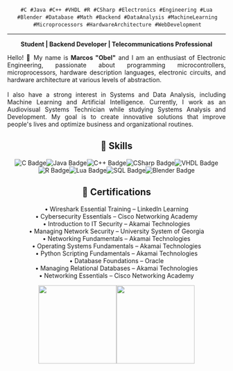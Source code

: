 
<!-- Especializações -->
<div align="center">
  <p>
    <code>#C</code> &nbsp;<code>#Java</code> &nbsp;<code>#C++</code> &nbsp;<code>#VHDL</code> &nbsp;<code>#R</code> &nbsp;<code>#CSharp</code> &nbsp;<code>#Electronics</code> &nbsp;<code>#Engineering</code> &nbsp;<code>#Lua</code> &nbsp;<code>#Blender</code> &nbsp;<code>#Database</code> &nbsp;<code>#Math</code> &nbsp;<code>#Backend</code> &nbsp;<code>#DataAnalysis</code> &nbsp;<code>#MachineLearning</code> &nbsp;<code>#Microprocessors</code> &nbsp;<code>#HardwareArchitecture</code> &nbsp;<code>#WebDevelopment</code>
  </p>
  <hr/>
  <b>Student | Backend Developer | Telecommunications Professional</b>
</div>

<!-- Apresentação -->
<p align="justify">
  Hello! 👋 My name is <b>Marcos "Obel"</b> and I am an enthusiast of Electronic Engineering, passionate about programming microcontrollers, microprocessors, hardware description languages, electronic circuits, and hardware architecture at various levels of abstraction.<br/><br/>
  I also have a strong interest in Systems and Data Analysis, including Machine Learning and Artificial Intelligence. Currently, I work as an Audiovisual Systems Technician while studying Systems Analysis and Development. My goal is to create innovative solutions that improve people's lives and optimize business and organizational routines.
</p>

<!-- Skills -->
<h2 align="center">🚀 Skills</h2>
<p align="center">
  <img src="https://img.shields.io/badge/C-00599C?style=for-the-badge&logo=c&logoColor=white" alt="C Badge"/><img src="https://img.shields.io/badge/Java-007396?style=for-the-badge&logo=java&logoColor=white" alt="Java Badge"/><img src="https://img.shields.io/badge/C++-00599C?style=for-the-badge&logo=c%2B%2B&logoColor=white" alt="C++ Badge"/><img src="https://img.shields.io/badge/C%23-239120?style=for-the-badge&logo=c-sharp&logoColor=white" alt="CSharp Badge"/><img src="https://img.shields.io/badge/VHDL-7D3796?style=for-the-badge" alt="VHDL Badge"/><img src="https://img.shields.io/badge/R-276DC3?style=for-the-badge&logo=r&logoColor=white" alt="R Badge"/><img src="https://img.shields.io/badge/Lua-2C2D72?style=for-the-badge&logo=lua&logoColor=white" alt="Lua Badge"/><img src="https://img.shields.io/badge/SQL-003B57?style=for-the-badge&logo=postgresql&logoColor=white" alt="SQL Badge"/><img src="https://img.shields.io/badge/Blender-F5792A?style=for-the-badge&logo=blender&logoColor=white" alt="Blender Badge"/>
</p>

<!-- Certifications -->
<h2 align="center">📜 Certifications</h2>
<p align="center">
  • Wireshark Essential Training – LinkedIn Learning<br/>
  • Cybersecurity Essentials – Cisco Networking Academy<br/>
  • Introduction to IT Security – Akamai Technologies<br/>
  • Managing Network Security – University System of Georgia<br/>
  • Networking Fundamentals – Akamai Technologies<br/>
  • Operating Systems Fundamentals – Akamai Technologies<br/>
  • Python Scripting Fundamentals – Akamai Technologies<br/>
  • Database Foundations – Oracle<br/>
  • Managing Relational Databases – Akamai Technologies<br/>
  • Networking Essentials – Cisco Networking Academy
</p>

<!-- Estatísticas GitHub -->
<div align="center">
  <a href="https://github.com/aragonxpd154"><img height="180em" src="https://github-readme-stats.vercel.app/api?username=aragonxpd154&show_icons=true&theme=dracula&include_all_commits=true&count_private=true"/><img height="180em" src="https://github-readme-stats.vercel.app/api/top-langs/?username=aragonxpd154&layout=compact&langs_count=7&theme=dracula"/></a>
</div>

